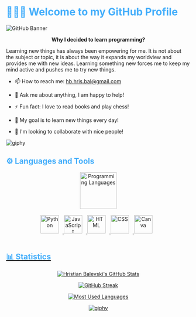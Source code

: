 <h1 style="color: #44AEFB;"> 👨🏻‍💻 Welcome to my GitHub Profile </h1>

![GitHub Banner](https://user-images.githubusercontent.com/114162692/232827659-6ae658b0-678b-42fc-81f3-f9573f3af89b.png)
<p align:"center" style="text-align: justify; margin: 0 50px; font-size: 17px;" >
                                              <p align="center"><strong>Why I decided to learn programming?</strong> </p> 
Learning new things has always been empowering for me. It is not about the subject or topic, it is about the way it expands my worldview and provides me with new ideas. Learning something new forces me to keep my mind active and pushes me to try new things.
<br>
<div align="left">
  
- 📫 How to reach me: hb.hris.bal@gmail.com

- 💬 Ask me about anything, I am happy to help!

- ⚡ Fun fact: I love to read books and play chess!

- 🎯 My goal is to learn new things every day!

- 🤝 I'm looking to collaborate with nice people!

![giphy](https://user-images.githubusercontent.com/114162692/208070134-ffa1527c-d937-4258-a3c4-b0b99bdc5171.gif)
</div>
</p> 
<h2 style="color: #44AEFB">⚙️ Languages and Tools</h2>
<div align="center" style="display:block;">
    <img width="100px" alt="Programming Languages" src="https://user-images.githubusercontent.com/78341798/194531121-47b0119a-ce00-439d-b586-125f86acb098.png"/> 
</div>
<br>   
<!-- Icons Resources -->
<!-- https://devicon.dev/ -->
<!-- https://cdn.jsdelivr.net/npm/simple-icons@v3/icons/ -->
<div align="center">
   <a href="https://www.python.org/" target="_blank" rel="noreferrer">
      <img  alt="Python" height="50px" style="padding-right:10px;" src="https://cdn.jsdelivr.net/gh/devicons/devicon/icons/python/python-original.svg"/>
  </a>
  <a href="https://developer.mozilla.org/en-US/docs/Web/JavaScript" target="_blank" rel="noreferrer">
      <img  alt="JavaScript" height="50px" style="padding-right:10px;" src="https://cdn.jsdelivr.net/gh/devicons/devicon/icons/javascript/javascript-plain.svg"/>
     <a href="https://developer.mozilla.org/en-US/docs/Web/HTML" target="_blank" rel="noreferrer">
      <img  alt="HTML" height="50px" style="padding-right:10px;" src="https://cdn.jsdelivr.net/gh/devicons/devicon/icons/html5/html5-original.svg"/>
  </a>
  <a href="https://developer.mozilla.org/en-US/docs/Web/CSS" target="_blank" rel="noreferrer">
      <img  alt="CSS" height="50px" style="padding-right:10px;" src="https://cdn.jsdelivr.net/gh/devicons/devicon/icons/css3/css3-original.svg"/>
  </a>
    <a href="https://www.canva.com/" target="_blank" rel="noreferrer">
      <img  alt="Canva" height="50px" style="padding-right:10px;" src="https://cdn.jsdelivr.net/gh/devicons/devicon/icons/canva/canva-original.svg"/>
    </div>
<br>
<h2 style="color: #44AEFB">📊 Statistics</h2>
  <div class="stats" align="center">

![Hristian Balevski's GitHub Stats](https://github-readme-stats.vercel.app/api?username=hristianbalevski&hide=stars&count_private=true&show_icons=true&theme=chartreuse-dark&border_radius=20)

![GitHub Streak](https://streak-stats.demolab.com?user=hristianbalevski&count_private=true&theme=chartreuse-dark&border_radius=20)

<!-- ![Most Used Languages](https://github-readme-stats.vercel.app/api/top-langs/?username=hristianbalevski&show_icons=true&theme=chartreuse-dark&border_radius=20) -->
    
<!-- compact programming languages layout -->
![Most Used Languages](https://github-readme-stats.vercel.app/api/top-langs/?username=hristianbalevski&layout=compact&show_icons=true&theme=chartreuse-dark&border_radius=20)

![giphy](https://user-images.githubusercontent.com/114162692/208071627-44e7cbf0-5a20-424e-9664-982386cb4bf5.gif)
</div>
    
